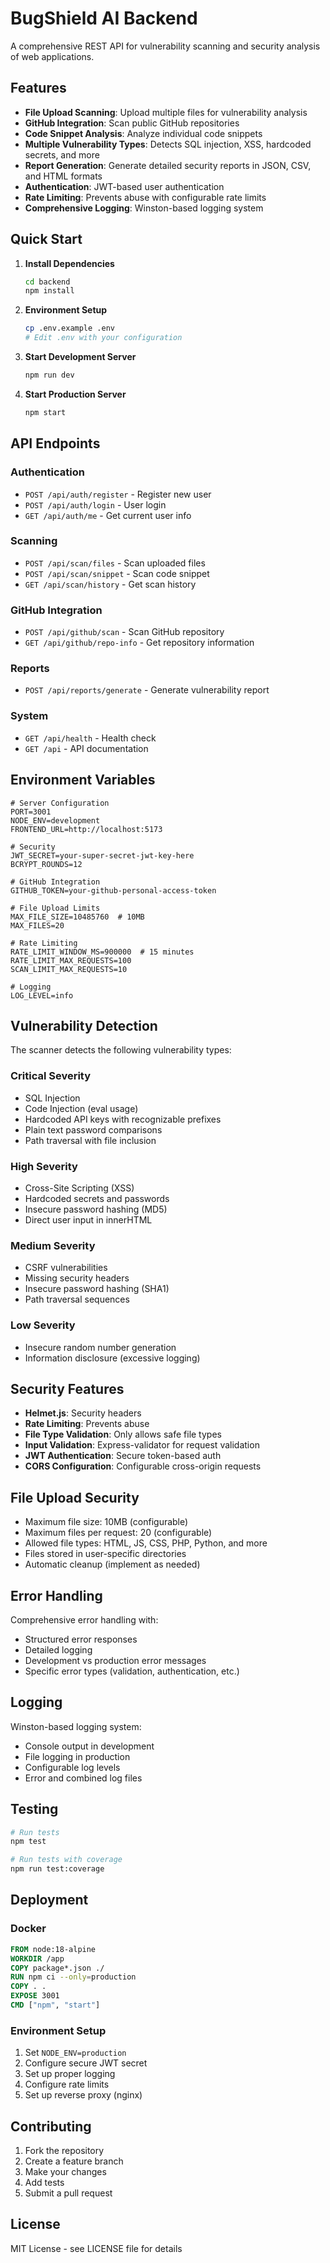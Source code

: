 # BugShield AI Backend

A comprehensive REST API for vulnerability scanning and security analysis of web applications.

## Features

- **File Upload Scanning**: Upload multiple files for vulnerability analysis
- **GitHub Integration**: Scan public GitHub repositories
- **Code Snippet Analysis**: Analyze individual code snippets
- **Multiple Vulnerability Types**: Detects SQL injection, XSS, hardcoded secrets, and more
- **Report Generation**: Generate detailed security reports in JSON, CSV, and HTML formats
- **Authentication**: JWT-based user authentication
- **Rate Limiting**: Prevents abuse with configurable rate limits
- **Comprehensive Logging**: Winston-based logging system

## Quick Start

1. **Install Dependencies**
   ```bash
   cd backend
   npm install
   ```

2. **Environment Setup**
   ```bash
   cp .env.example .env
   # Edit .env with your configuration
   ```

3. **Start Development Server**
   ```bash
   npm run dev
   ```

4. **Start Production Server**
   ```bash
   npm start
   ```

## API Endpoints

### Authentication
- `POST /api/auth/register` - Register new user
- `POST /api/auth/login` - User login
- `GET /api/auth/me` - Get current user info

### Scanning
- `POST /api/scan/files` - Scan uploaded files
- `POST /api/scan/snippet` - Scan code snippet
- `GET /api/scan/history` - Get scan history

### GitHub Integration
- `POST /api/github/scan` - Scan GitHub repository
- `GET /api/github/repo-info` - Get repository information

### Reports
- `POST /api/reports/generate` - Generate vulnerability report

### System
- `GET /api/health` - Health check
- `GET /api` - API documentation

## Environment Variables

```env
# Server Configuration
PORT=3001
NODE_ENV=development
FRONTEND_URL=http://localhost:5173

# Security
JWT_SECRET=your-super-secret-jwt-key-here
BCRYPT_ROUNDS=12

# GitHub Integration
GITHUB_TOKEN=your-github-personal-access-token

# File Upload Limits
MAX_FILE_SIZE=10485760  # 10MB
MAX_FILES=20

# Rate Limiting
RATE_LIMIT_WINDOW_MS=900000  # 15 minutes
RATE_LIMIT_MAX_REQUESTS=100
SCAN_LIMIT_MAX_REQUESTS=10

# Logging
LOG_LEVEL=info
```

## Vulnerability Detection

The scanner detects the following vulnerability types:

### Critical Severity
- SQL Injection
- Code Injection (eval usage)
- Hardcoded API keys with recognizable prefixes
- Plain text password comparisons
- Path traversal with file inclusion

### High Severity
- Cross-Site Scripting (XSS)
- Hardcoded secrets and passwords
- Insecure password hashing (MD5)
- Direct user input in innerHTML

### Medium Severity
- CSRF vulnerabilities
- Missing security headers
- Insecure password hashing (SHA1)
- Path traversal sequences

### Low Severity
- Insecure random number generation
- Information disclosure (excessive logging)

## Security Features

- **Helmet.js**: Security headers
- **Rate Limiting**: Prevents abuse
- **File Type Validation**: Only allows safe file types
- **Input Validation**: Express-validator for request validation
- **JWT Authentication**: Secure token-based auth
- **CORS Configuration**: Configurable cross-origin requests

## File Upload Security

- Maximum file size: 10MB (configurable)
- Maximum files per request: 20 (configurable)
- Allowed file types: HTML, JS, CSS, PHP, Python, and more
- Files stored in user-specific directories
- Automatic cleanup (implement as needed)

## Error Handling

Comprehensive error handling with:
- Structured error responses
- Detailed logging
- Development vs production error messages
- Specific error types (validation, authentication, etc.)

## Logging

Winston-based logging system:
- Console output in development
- File logging in production
- Configurable log levels
- Error and combined log files

## Testing

```bash
# Run tests
npm test

# Run tests with coverage
npm run test:coverage
```

## Deployment

### Docker
```dockerfile
FROM node:18-alpine
WORKDIR /app
COPY package*.json ./
RUN npm ci --only=production
COPY . .
EXPOSE 3001
CMD ["npm", "start"]
```

### Environment Setup
1. Set `NODE_ENV=production`
2. Configure secure JWT secret
3. Set up proper logging
4. Configure rate limits
5. Set up reverse proxy (nginx)

## Contributing

1. Fork the repository
2. Create a feature branch
3. Make your changes
4. Add tests
5. Submit a pull request

## License

MIT License - see LICENSE file for details